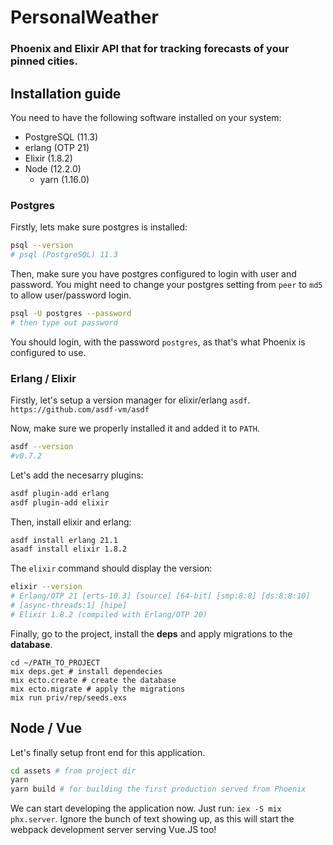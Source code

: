 # PersonalWeather

### Phoenix and Elixir API that for tracking forecasts of your pinned cities.

## Installation guide

You need to have the following software installed on your system:
 
 - PostgreSQL (11.3)
 - erlang (OTP 21)
 - Elixir (1.8.2)
 - Node (12.2.0)
   - yarn (1.16.0)

### Postgres

Firstly, lets make sure postgres is installed:

```bash
psql --version
# psql (PostgreSQL) 11.3
```

Then, make sure you have postgres configured to login with user and
password. You might need to change your postgres setting from `peer` to
`md5` to allow user/password login.

```bash
psql -U postgres --password
# then type out password
```

You should login, with the password `postgres`, as that's what Phoenix
is configured to use.

### Erlang / Elixir
Firstly, let's setup a version manager for elixir/erlang `asdf`.
`https://github.com/asdf-vm/asdf`

Now, make sure we properly installed it and added it to `PATH`.
```bash
asdf --version
#v0.7.2
```

Let's add the necesarry plugins:
```bash
asdf plugin-add erlang
asdf plugin-add elixir
```

Then, install elixir and erlang:
```bash
asdf install erlang 21.1
asadf install elixir 1.8.2
```

The `elixir` command should display the version:
```bash
elixir --version
# Erlang/OTP 21 [erts-10.3] [source] [64-bit] [smp:8:8] [ds:8:8:10] 
# [async-threads:1] [hipe]
# Elixir 1.8.2 (compiled with Erlang/OTP 20)
```

Finally, go to the project, install the **deps** and apply migrations
to the **database**.
```
cd ~/PATH_TO_PROJECT
mix deps.get # install dependecies
mix ecto.create # create the database
mix ecto.migrate # apply the migrations
mix run priv/rep/seeds.exs
```

## Node / Vue
Let's finally setup front end for this application.
```bash
cd assets # from project dir
yarn
yarn build # for building the first production served from Phoenix
```

We can start developing the application now. Just run:
`iex -S mix phx.server`. Ignore the bunch of text showing up, as this will start the webpack development server serving Vue.JS too!